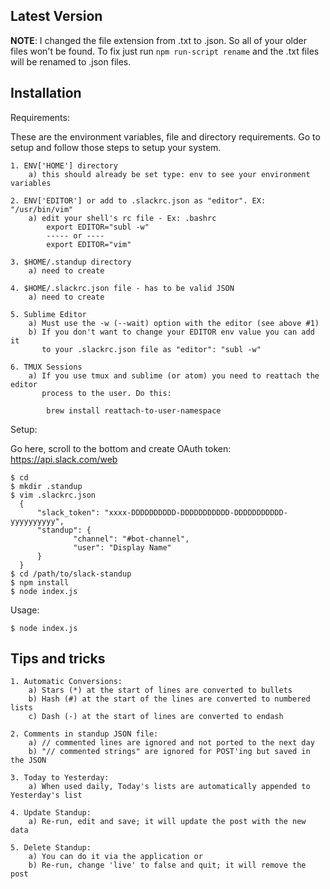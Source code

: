 Latest Version
--------------

__NOTE__: I changed the file extension from .txt to .json. So all of your older files won't be found.
To fix just run `npm run-script rename` and the .txt files will be renamed to .json files.


Installation
------------

Requirements:

These are the environment variables, file and directory requirements. Go to setup and follow those
steps to setup your system.

    1. ENV['HOME'] directory
        a) this should already be set type: env to see your environment variables

    2. ENV['EDITOR'] or add to .slackrc.json as "editor". EX: "/usr/bin/vim"
        a) edit your shell's rc file - Ex: .bashrc
            export EDITOR="subl -w"
            ----- or ---- 
            export EDITOR="vim"

    3. $HOME/.standup directory
        a) need to create

    4. $HOME/.slackrc.json file - has to be valid JSON
        a) need to create

    5. Sublime Editor
        a) Must use the -w (--wait) option with the editor (see above #1)
        b) If you don't want to change your EDITOR env value you can add it
           to your .slackrc.json file as "editor": "subl -w"

    6. TMUX Sessions
        a) If you use tmux and sublime (or atom) you need to reattach the editor
           process to the user. Do this:

            brew install reattach-to-user-namespace


Setup:

Go here, scroll to the bottom and create OAuth token:
https://api.slack.com/web

    $ cd
    $ mkdir .standup
    $ vim .slackrc.json
      {
          "slack_token": "xxxx-DDDDDDDDDD-DDDDDDDDDDD-DDDDDDDDDDD-yyyyyyyyyy",
          "standup": {
                  "channel": "#bot-channel",
                  "user": "Display Name"
          }
      }
    $ cd /path/to/slack-standup
    $ npm install
    $ node index.js


Usage:

    $ node index.js


Tips and tricks
---------------

    1. Automatic Conversions:
        a) Stars (*) at the start of lines are converted to bullets
        b) Hash (#) at the start of the lines are converted to numbered lists
        c) Dash (-) at the start of lines are converted to endash

    2. Comments in standup JSON file:
        a) // commented lines are ignored and not ported to the next day
        b) "// commented strings" are ignored for POST'ing but saved in the JSON

    3. Today to Yesterday:
        a) When used daily, Today's lists are automatically appended to Yesterday's list

    4. Update Standup:
        a) Re-run, edit and save; it will update the post with the new data

    5. Delete Standup:
        a) You can do it via the application or
        b) Re-run, change 'live' to false and quit; it will remove the post
